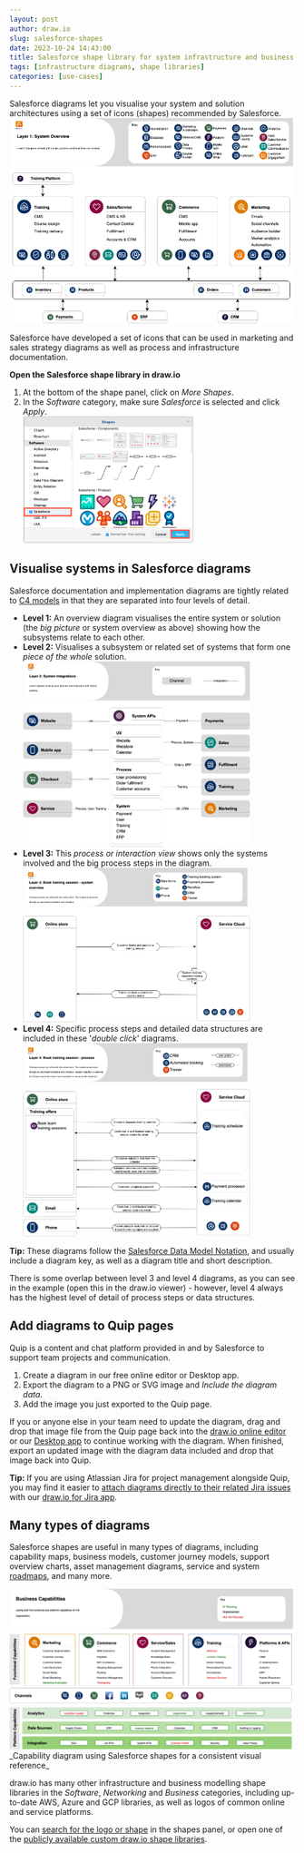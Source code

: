 ```yaml
---
layout: post
author: draw.io
slug: salesforce-shapes
date: 2023-10-24 14:43:00
title: Salesforce shape library for system infrastructure and business diagrams
tags: [infrastructure diagrams, shape libraries]
categories: [use-cases]
---
```


Salesforce diagrams let you visualise your system and solution architectures using a set of icons (shapes) recommended by Salesforce. 
<br /><img src="/assets/img/blog/salesforce-diagram-layer-1.png" style="width=100%;max-width:500px;height:auto;" alt="Salesforce diagrams typically visualise how systems are related to each other in customer service organisations">


Salesforce have developed a set of icons that can be used in marketing and sales strategy diagrams as well as process and infrastructure documentation.

**Open the Salesforce shape library in draw.io**

1. At the bottom of the shape panel, click on _More Shapes_. 
2. In the _Software_ category, make sure _Salesforce_ is selected and click _Apply_. 
<br /><img src="/assets/img/blog/salesforce-shape-library-select.png" style="width=100%;max-width:300px;height:auto;" alt="Open the Salesforce shape library to use these infrastructure shapes and icons">

## Visualise systems in Salesforce diagrams
Salesforce documentation and implementation diagrams are tightly related to [C4 models](/blog/c4-modelling.html) in that they are separated into four levels of detail. 
* **Level 1:** An overview diagram visualises the entire system or solution (the _big picture_ or system overview as above) showing how the subsystems relate to each other. 
* **Level 2:** Visualises a subsystem or related set of systems that form one _piece of the whole_ solution.
<br /><img src="/assets/img/blog/salesforce-diagram-layer-2.png" style="width=100%;max-width:400px;height:auto;" alt="Salesforce diagrams typically visualise how systems are related to each other in customer service organisations">
* **Level 3:** This _process or interaction view_ shows only the systems involved and the big process steps in the diagram. 
<br /><img src="/assets/img/blog/salesforce-diagram-layer-3.png" style="width=100%;max-width:400px;height:auto;" alt="Salesforce diagrams typically visualise how systems are related to each other in customer service organisations">
* **Level 4:** Specific process steps and detailed data structures are included in these '_double click_' diagrams.
<br /><img src="/assets/img/blog/salesforce-diagram-layer-4.png" style="width=100%;max-width:400px;height:auto;" alt="Salesforce diagrams typically visualise how systems are related to each other in customer service organisations">

**Tip:** These diagrams follow the [Salesforce Data Model Notation](https://architect.salesforce.com/diagrams/framework/data-model-notation), and usually include a diagram key, as well as a diagram title and short description. 

There is some overlap between level 3 and level 4 diagrams, as you can see in the example (open this in the draw.io viewer) - however, level 4 always has the highest level of detail of process steps or data structures.

## Add diagrams to Quip pages

Quip is a content and chat platform provided in and by Salesforce to support team projects and communication.

1. Create a diagram in our free online editor or Desktop app. 
2. Export the diagram to a PNG or SVG image and _Include the diagram data_. 
3. Add the image you just exported to the Quip page. 

If you or anyone else in your team need to update the diagram, drag and drop that image file from the Quip page back into the [draw.io online editor](https://app.diagram.net/) or our [Desktop app](https://get.diagrams.net/) to continue working with the diagram. When finished, export an updated image with the diagram data included and drop that image back into Quip. 

**Tip:** If you are using Atlassian Jira for project management alongside Quip, you may find it easier to [attach diagrams directly to their related Jira issues](/doc/drawio-jira-cloud.html) with our [draw.io for Jira app](https://marketplace.atlassian.com/apps/1211413/draw-io-diagrams-for-jira?hosting=cloud&tab=overview).

## Many types of diagrams

Salesforce shapes are useful in many types of diagrams, including capability maps, business models, customer journey models, support overview charts, asset management diagrams, service and system [roadmaps](/blog/timeline-diagrams.html), and many more.

<img src="/assets/img/blog/salesforce-capabilities-diagram.png" style="width=100%;max-width:500px;height:auto;" alt="Salesforce shapes can also be used to add useful visual reference points to all types of diagrams, including this capabilities diagram">
<br />_Capability diagram using Salesforce shapes for a consistent visual reference_

draw.io has many other infrastructure and business modelling shape libraries in the _Software_, _Networking_ and _Business_ categories, including up-to-date AWS, Azure and GCP libraries, as well as logos of common online and service platforms. 

You can [search for the logo or shape](/doc/faq/shape-search.html) in the shapes panel, or open one of the [publicly available custom draw.io shape libraries](/blog/public-custom-libraries.html).



